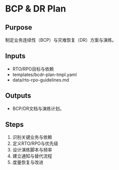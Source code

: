 # BCP & DR Plan

## Purpose

制定业务连续性（BCP）与灾难恢复（DR）方案与演练。

## Inputs

- RTO/RPO目标与依赖
- templates/bcdr-plan-tmpl.yaml
- data/rto-rpo-guidelines.md

## Outputs

- BCP/DR文档与演练计划。

## Steps

1. 识别关键业务与依赖
2. 定义RTO/RPO与优先级
3. 设计演练脚本与频率
4. 建立通知与替代流程
5. 度量恢复与改进
